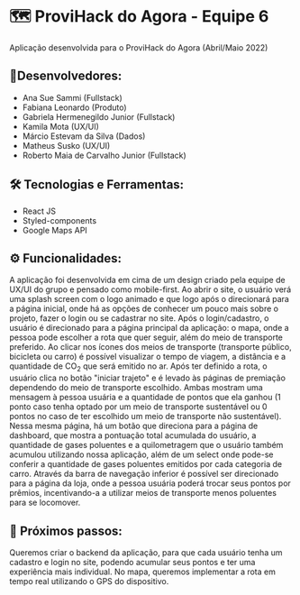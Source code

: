 # 🗺 ProviHack do Agora - Equipe 6
Aplicação desenvolvida para o ProviHack do Agora (Abril/Maio 2022)

## 👥Desenvolvedores:
- Ana Sue Sammi (Fullstack)
- Fabiana Leonardo (Produto)
- Gabriela Hermenegildo Junior (Fullstack)
- Kamila Mota (UX/UI)
- Márcio Estevam da Silva (Dados)
- Matheus Susko (UX/UI)
- Roberto Maia de Carvalho Junior (Fullstack)

## 🛠 Tecnologias e Ferramentas:
- React JS
- Styled-components
- Google Maps API

## ⚙️ Funcionalidades: 
A aplicação foi desenvolvida em cima de um design criado pela equipe de UX/UI do grupo e pensado como mobile-first. 
Ao abrir o site, o usuário verá uma splash screen com o logo animado e que logo após o direcionará para a página inicial, onde há as opções de conhecer um pouco mais sobre o projeto, fazer o login ou se cadastrar no site. 
Após o login/cadastro, o usuário é direcionado para a página principal da aplicação: o mapa, onde a pessoa pode escolher a rota que quer seguir, além do meio de transporte preferido. Ao clicar nos ícones dos meios de transporte (transporte público, bicicleta ou carro) é possível visualizar o tempo de viagem, a distância e a quantidade de CO<sub>2</sub> que será emitido no ar. Após ter definido a rota, o usuário clica no botão "iniciar trajeto" e é levado às páginas de premiação dependendo do meio de transporte escolhido. Ambas mostram uma mensagem à pessoa usuária e a quantidade de pontos que ela ganhou (1 ponto caso tenha optado por um meio de transporte sustentável ou 0 pontos no caso de ter escolhido um meio de transporte não sustentável). Nessa mesma página, há um botão que direciona para a página de dashboard, que mostra a pontuação total acumulada do usuário, a quantidade de gases poluentes e a quilometragem que o usuário também acumulou utilizando nossa aplicação, além de um select onde pode-se conferir a quantidade de gases poluentes emitidos por cada categoria de carro. Através da barra de navegação inferior é possível ser direcionado para a página da loja, onde a pessoa usuária poderá trocar seus pontos por prêmios, incentivando-a a utilizar meios de transporte menos poluentes para se locomover.

## 👣 Próximos passos:
Queremos criar o backend da aplicação, para que cada usuário tenha um cadastro e login no site, podendo acumular seus pontos e ter uma experiência mais individual. No mapa, queremos implementar a rota em tempo real utilizando o GPS do dispositivo. 


